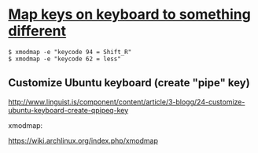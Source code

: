 # [Map keys on keyboard to something different](http://askubuntu.com/questions/296155/how-can-i-remap-keyboard-keys)

```
$ xmodmap -e "keycode 94 = Shift_R"
$ xmodmap -e "keycode 62 = less"
```

## Customize Ubuntu keyboard (create "pipe" key)

<http://www.linguist.is/component/content/article/3-blogg/24-customize-ubuntu-keyboard-create-qpipeq-key>

xmodmap:

<https://wiki.archlinux.org/index.php/xmodmap>
